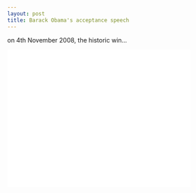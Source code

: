 ```yaml
---
layout: post
title: Barack Obama's acceptance speech
---
```


on 4th November 2008, the historic win...

<iframe width="420" height="315" src="//www.youtube.com/embed/3K8GWCl7P7U" frameborder="0" allowfullscreen></iframe>
